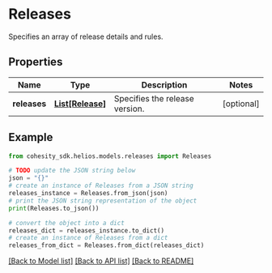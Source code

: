 # Releases

Specifies an array of release details and rules.

## Properties

Name | Type | Description | Notes
------------ | ------------- | ------------- | -------------
**releases** | [**List[Release]**](Release.md) | Specifies the release version. | [optional] 

## Example

```python
from cohesity_sdk.helios.models.releases import Releases

# TODO update the JSON string below
json = "{}"
# create an instance of Releases from a JSON string
releases_instance = Releases.from_json(json)
# print the JSON string representation of the object
print(Releases.to_json())

# convert the object into a dict
releases_dict = releases_instance.to_dict()
# create an instance of Releases from a dict
releases_from_dict = Releases.from_dict(releases_dict)
```
[[Back to Model list]](../README.md#documentation-for-models) [[Back to API list]](../README.md#documentation-for-api-endpoints) [[Back to README]](../README.md)


